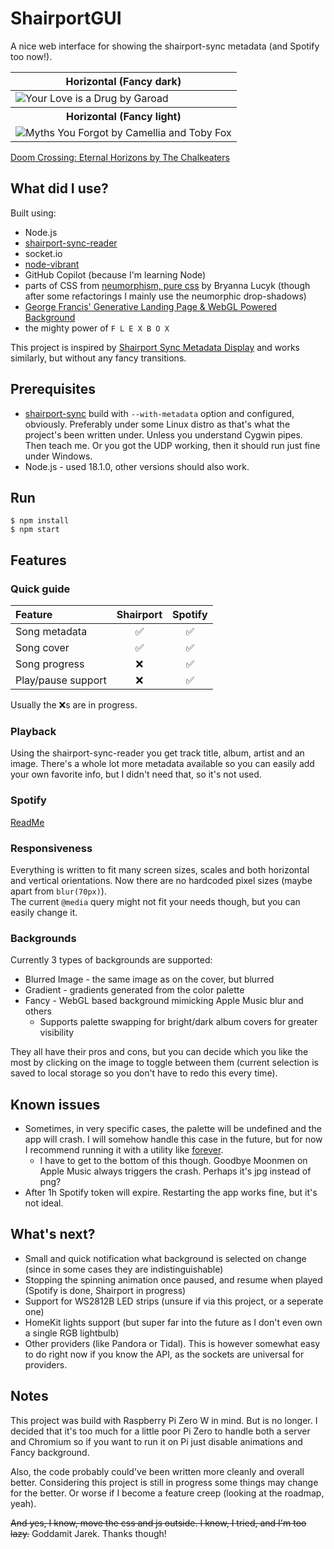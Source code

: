 # ShairportGUI

A nice web interface for showing the shairport-sync metadata (and Spotify too now!).

<table>
  <thead>
    <tr>
      <th colspan="2">Horizontal (Fancy dark)</th>
    </tr>
  </thead>
  <tbody>
    <tr>
      <td colspan="2">
        <image alt="Your Love is a Drug by Garoad" src="img/Screen1.png">
      </td>
    </tr>
    <tr>
      <th colspan="2">Horizontal (Fancy light)</th>  
    </tr>
    <tr>
      <td colspan="2">
        <image alt="Myths You Forgot by Camellia and Toby Fox" src="img/Screen2.png">
      </td>
    </tr>
  </tbody>
</table>

[Doom Crossing: Eternal Horizons by The Chalkeaters](https://user-images.githubusercontent.com/15912902/177040000-b2b88ede-eff9-4d05-8dc1-fa3c4030299e.webm)

## What did I use?

Built using:

-   Node.js
-   [shairport-sync-reader](https://www.npmjs.com/package/shairport-sync-reader)
-   socket.io
-   [node-vibrant](https://www.npmjs.com/package/node-vibrant)
-   GitHub Copilot (because I'm learning Node)
-   parts of CSS from [neumorphism, pure css](https://codepen.io/b-r-y/pen/wvrXdEd) by Bryanna Lucyk (though after some refactorings I mainly use the neumorphic drop-shadows)
-   [George Francis' Generative Landing Page & WebGL Powered Background](https://georgefrancis.dev/writing/create-a-generative-landing-page-and-webgl-powered-background/)
-   the mighty power of `F L E X B O X`

This project is inspired by [Shairport Sync Metadata Display](https://github.com/AlainGourves/shairport-metadata-display) and works similarly, but without any fancy transitions.

## Prerequisites

-   [shairport-sync](https://github.com/mikebrady/shairport-sync) build with `--with-metadata` option and configured, obviously. Preferably under some Linux distro as that's what the project's been written under. Unless you understand Cygwin pipes. Then teach me. Or you got the UDP working, then it should run just fine under Windows.
-   Node.js - used 18.1.0, other versions should also work.

## Run

```
$ npm install
$ npm start
```

## Features
### Quick guide
|Feature|Shairport|Spotify|
|:---|:---:|:---:|
|Song metadata|✅|✅|
|Song cover|✅|✅|
|Song progress|❌|✅|
|Play/pause support|❌|✅|

Usually the ❌s are in progress.
### Playback
Using the shairport-sync-reader you get track title, album, artist and an image. There's a whole lot more metadata available so you can easily add your own favorite info, but I didn't need that, so it's not used.
### Spotify
[ReadMe](docs/spotify.md)  
### Responsiveness
Everything is written to fit many screen sizes, scales and both horizontal and vertical orientations. Now there are no hardcoded pixel sizes (maybe apart from `blur(70px)`).  
The current `@media` query might not fit your needs though, but you can easily change it.
### Backgrounds
Currently 3 types of backgrounds are supported:
* Blurred Image - the same image as on the cover, but blurred
* Gradient - gradients generated from the color palette
* Fancy - WebGL based background mimicking Apple Music blur and others
  * Supports palette swapping for bright/dark album covers for greater visibility

They all have their pros and cons, but you can decide which you like the most by clicking on the image to toggle between them (current selection is saved to local storage so you don't have to redo this every time).  

## Known issues

-   Sometimes, in very specific cases, the palette will be undefined and the app will crash. I will somehow handle this case in the future, but for now I recommend running it with a utility like [forever](https://www.npmjs.com/package/forever).
    -   I have to get to the bottom of this though. Goodbye Moonmen on Apple Music always triggers the crash. Perhaps it's jpg instead of png?
-   After 1h Spotify token will expire. Restarting the app works fine, but it's not ideal.

## What's next?
* Small and quick notification what background is selected on change (since in some cases they are indistinguishable)
* Stopping the spinning animation once paused, and resume when played (Spotify is done, Shairport in progress)
* Support for WS2812B LED strips (unsure if via this project, or a seperate one)
* HomeKit lights support (but super far into the future as I don't even own a single RGB lightbulb)
* Other providers (like Pandora or Tidal). This is however somewhat easy to do right now if you know the API, as the sockets are universal for providers.

## Notes

This project was build with Raspberry Pi Zero W in mind. But is no longer. I decided that it's too much for a little poor Pi Zero to handle both a server and Chromium so if you want to run it on Pi just disable animations and Fancy background.

Also, the code probably could've been written more cleanly and overall better. Considering this project is still in progress some things may change for the better. Or worse if I become a feature creep (looking at the roadmap, yeah).

~~And yes, I know, move the css and js outside. I know, I tried, and I'm too lazy.~~ Goddamit Jarek. Thanks though!
